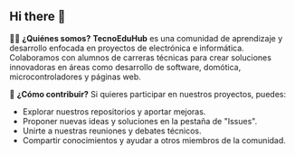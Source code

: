 ## Hi there 👋

🙋‍♂️ **¿Quiénes somos?**
**TecnoEduHub** es una comunidad de aprendizaje y desarrollo enfocada en proyectos de electrónica e informática. Colaboramos con alumnos de carreras técnicas para crear soluciones innovadoras en áreas como desarrollo de software, domótica, microcontroladores y páginas web.

🌈 **¿Cómo contribuir?**
Si quieres participar en nuestros proyectos, puedes:
- Explorar nuestros repositorios y aportar mejoras.
- Proponer nuevas ideas y soluciones en la pestaña de "Issues".
- Unirte a nuestras reuniones y debates técnicos.
- Compartir conocimientos y ayudar a otros miembros de la comunidad.
